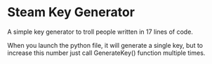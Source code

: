 # Steam Key Generator
A simple key generator to troll people written in 17 lines of code.

When you launch the python file, it will generate a single key, but to increase this number just call GenerateKey() function multiple times.
